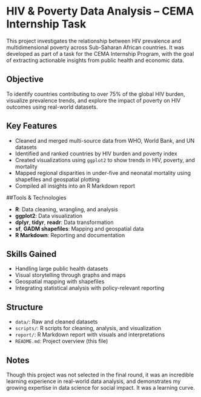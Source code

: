 # HIV & Poverty Data Analysis – CEMA Internship Task

This project investigates the relationship between HIV prevalence and multidimensional poverty across Sub-Saharan African countries. It was developed as part of a task for the CEMA Internship Program, with the goal of extracting actionable insights from public health and economic data.

## Objective
To identify countries contributing to over 75% of the global HIV burden, visualize prevalence trends, and explore the impact of poverty on HIV outcomes using real-world datasets.

## Key Features
- Cleaned and merged multi-source data from WHO, World Bank, and UN datasets
- Identified and ranked countries by HIV burden and poverty index
- Created visualizations using `ggplot2` to show trends in HIV, poverty, and mortality
- Mapped regional disparities in under-five and neonatal mortality using shapefiles and geospatial plotting
- Compiled all insights into an R Markdown report

##Tools & Technologies
- **R**: Data cleaning, wrangling, and analysis  
- **ggplot2**: Data visualization  
- **dplyr**, **tidyr**, **readr**: Data transformation  
- **sf**, **GADM shapefiles**: Mapping and geospatial data  
- **R Markdown**: Reporting and documentation

## Skills Gained
- Handling large public health datasets
- Visual storytelling through graphs and maps
- Geospatial mapping with shapefiles
- Integrating statistical analysis with policy-relevant reporting

## Structure
- `data/`: Raw and cleaned datasets  
- `scripts/`: R scripts for cleaning, analysis, and visualization  
- `report/`: R Markdown report with visuals and interpretations  
- `README.md`: Project overview (this file)

## Notes
Though this project was not selected in the final round, it was an incredible learning experience in real-world data analysis, and demonstrates my growing expertise in data science for social impact. It was a learning curve.


